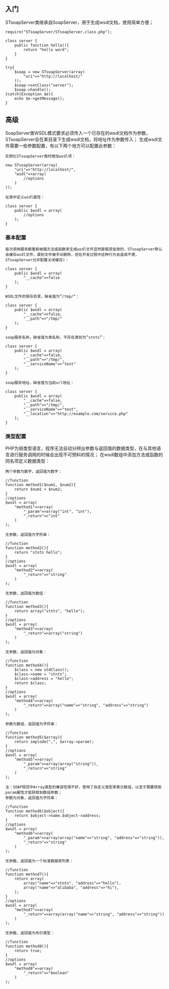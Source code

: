 入门
-----------------------------------

STsoapServer类继承自SoapServer，用于生成wsdl文档，使用简单方便；

    require("STsoapServer/STsoapServer.class.php");
     
    class server {
        public function hello(){
            return "hello word";
        }
    }
     
    try{
        $soap = new STsoapServer(array(
            "uri"=>"http://localhost/"
        ));
        $soap->setClass("server");
        $soap->handle();
    }catch(Exception $e){
        echo $e->getMessage();
    }

高级
-----------------------------------

SoapServer类WSDL模式要求必须传入一个已存在的wsdl文档作为参数，STsoapServer会在某目录下生成wsdl文档，将地址作为参数传入；
生成wsdl文件需要一些参数配置，有以下两个地方可以配置此参数：

    实例化STsoapServer类时增加wsdl项：

    new STsoapServer(array(
        "uri"=>"http://localhost/",
        "wsdl"=>array(
            //options
        )
    ));

    在类中定义wsdl属性：

    class server {
        public $wsdl = array(
            //options
        );
    }

### 基本配置

    每次调用服务都重新根据方法或函数来生成wsdl文件显然是极其低效的，STsoapServer默认会缓存wsdl文件，直到文件被手动删除，但在开发过程中这种行为会造成不便，STsoapServer允许配置关闭缓存)：

    class server {
        public $wsdl = array(
            "__cache"=>false
        );
    }

    WSDL文件的保存目录，缺省值为”/tmp/“：

    class server {
        public $wsdl = array(
            "__cache"=>false,
            "__path"=>"/tmp/"
        );
    }

    soap服务名称，缺省值为类名称，不存在类则为”stnts”：

    class server {
        public $wsdl = array(
            "__cache"=>false,
            "__path"=>"/tmp/",
            "__serviceName"=>"test"
        );
    }

    soap服务地址，缺省值为当前url地址：

    class server {
        public $wsdl = array(
            "__cache"=>false,
            "__path"=>"/tmp/",
            "__serviceName"=>"test",
            "__location"=>"http://example.com/service.php"
        );
    }

### 类型配置

PHP为弱类型语言，程序无法自动分辨出参数与返回值的数据类型，在与其他语言进行服务调用的时候会出现不可预料的情况；
在wsdl数组中添加方法或函数的同名项定义数据类型：

    两个参数为数字，返回值为数字：

    //function
    function method1($num1, $num2){
        return $num1 + $num2;
    }
    //options
    $wsdl = array(
        "method1"=>array(
            "_param"=>array("int", "int"),
            "_return"=>"int"
        )
    );

    无参数，返回值为字符串：

    //function
    function method2(){
        return "stnts hello";
    }
    //options
    $wsdl = array(
        "method2"=>array(
            "_return"=>"string"
        )
    );

    无参数，返回值为数组：

    //function
    function method3(){
        return array("stnts", "hello");
    }
    //options
    $wsdl = array(
        "method3"=>array(
            "_return"=>array("string")
        )
    );

    无参数，返回值为对象：

    //function
    function method4(){
        $class = new stdClass();
        $class->name = "stnts";
        $class->address = "hello";
        return $class;
    }
    //options
    $wsdl = array(
        "method4"=>array(
            "_return"=>array("name"=>"string", "address"=>"string")
        )
    );

    参数为数组，返回值为字符串：

    //function
    function method5($array){
        return implode(",", $array->param);
    }
    //options
    $wsdl = array(
        "method5"=>array(
            "_param"=>array(array("string")),
            "_return"=>"string"
        )
    );

    注：SOAP规范中Array类型的兼容性很不好，使用了自定义类型来表示数组，以至于需要获取param属性才能获取到数组参数；
    参数为对象，返回值为字符串：

    //function
    function method6($object){
        return $object->name.$object->address;
    }
    //options
    $wsdl = array(
        "method6"=>array(
            "_param"=>array(array("name"=>"string", "address"=>"string")),
            "_return"=>"string"
        )
    );

    无参数，返回值为一个标准数据库列表：

    //function
    function method7(){
        return array(
            array("name"=>"stnts", "address"=>"hello"),
            array("name"=>"alibaba", "address"=>"hi"),
        );
    }
    //options
    $wsdl = array(
        "method7"=>array(
            "_return"=>array(array("name"=>"string", "address"=>"string"))
        )
    );

    无参数，返回值为布尔类型：

    //function
    function method8(){
        return true;
    }
    //options
    $wsdl = array(
        "method8"=>array(
            "_return"=>"boolean"
        )
    );

